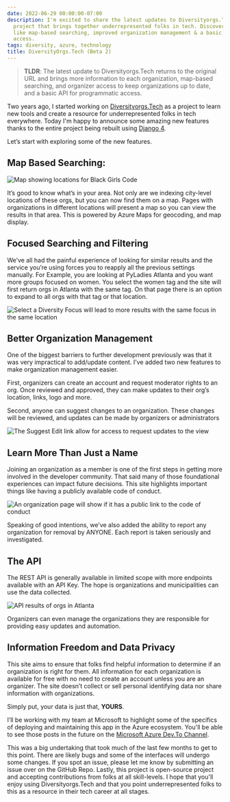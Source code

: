 ```yaml
---
date: 2022-06-29 00:00:00-07:00
description: I'm excited to share the latest updates to Diversityorgs.Tech, my passion
  project that brings together underrepresented folks in tech. Discover new features
  like map-based searching, improved organization management & a basic API for programmatic
  access.
tags: diversity, azure, technology
title: DiversityOrgs.Tech (Beta 2)
---
```


> **TLDR**:
> The latest update to Diversityorgs.Tech returns to the original URL and brings more information to each organization, map-based searching, and organizer access to keep organizations up to date, and a basic API for programmatic access.

Two years ago, I started working on [Diversityorgs.Tech](https://diversityorgs.tech) as a project to learn new tools and create a resource for underrepresented folks in tech everywhere. Today I'm happy to announce some amazing new features thanks to the entire project being rebuilt using [Django 4](https://djangoproject.org).

Let’s start with exploring some of the new features.

## Map Based Searching:

![Map showing locations for Black Girls Code](https://jmblogstorrage.blob.core.windows.net/media/bgh-map.png)

It’s good to know what’s in your area. Not only are we indexing city-level locations of these orgs, but you can now find them on a map. Pages with organizations in different locations will present a map so you can view the results in that area. This is powered by Azure Maps for geocoding, and map display.

## Focused Searching and Filtering
We’ve all had the painful experience of looking for similar results and the service you’re using forces you to reapply all the previous settings manually. For Example, you are looking at PyLadies Atlanta and you want more groups focused on women. You select the women tag and the site will first return orgs in Atlanta with the same tag. On that page there is an option to expand to all orgs with that tag or that location.

![Select a Diversity Focus will lead to more results with the same focus in the same location](https://jmblogstorrage.blob.core.windows.net/media/pyladies-atl-tags.png)

## Better Organization Management
One of the biggest barriers to further development previously was that it was very impractical to add/update content. I’ve added two new features to make organization management easier.

First, organizers can create an account and request moderator rights to an org. Once reviewed and approved, they can make updates to their org’s location, links, logo and more.

Second, anyone can suggest changes to an organization. These changes will be reviewed, and updates can be made by organizers or administrators

![The Suggest Edit link allow for access to request updates to the view](https://jmblogstorrage.blob.core.windows.net/media/suggests-update.png)


## Learn More Than Just a Name
Joining an organization as a member is one of the first steps in getting more involved in the developer community. That said many of those foundational experiences can impact future decisions. This site highlights important things like having a publicly available code of conduct.

![An organization page will show if it has a public link to the code of conduct](https://jmblogstorrage.blob.core.windows.net/media/suggests-update.png)

Speaking of good intentions, we’ve also added the ability to report any organization for removal by ANYONE. Each report is taken seriously and investigated.

## The API
The REST API is generally available in limited scope with more endpoints available with an API Key. The hope is organizations and municipalities can use the data collected.

![API results of orgs in Atlanta](https://jmblogstorrage.blob.core.windows.net/media/api-atl.png)

Organizers can even manage the organizations they are responsible for providing easy updates and automation.

## Information Freedom and Data Privacy
This site aims to ensure that folks find helpful information to determine if an organization is right for them. All information for each organization is available for free with no need to create an account unless you are an organizer. The site doesn’t collect or sell personal identifying data nor share information with organizations.

Simply put, your data is just that, **YOURS**.

I’ll be working with my team at Microsoft to highlight some of the specifics of deploying and maintaining this app in the Azure ecosystem. You'll be able to see those posts in the future on the [Microsoft Azure Dev.To Channel](https://dev.to/azure).


This was a big undertaking that took much of the last few months to get to this point. There are likely bugs and some of the interfaces will undergo some changes. If you spot an issue, please let me know by submitting an issue over on the GitHub Repo. Lastly, this project is open-source project and accepting contributions from folks at all skill-levels.
I hope that you'll enjoy using Diversityorgs.Tech and that you point underrepresented folks to this as a resource in their tech career at all stages.
